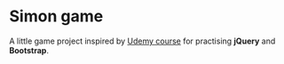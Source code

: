 # Simon game
A little game project inspired by [Udemy course](https://www.udemy.com/course/the-complete-web-development-bootcamp) for practising **jQuery** and **Bootstrap**.
